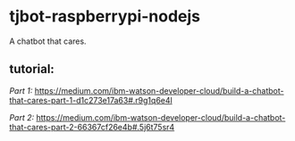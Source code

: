 # tjbot-raspberrypi-nodejs
A chatbot that cares.

## tutorial:
*Part 1:* https://medium.com/ibm-watson-developer-cloud/build-a-chatbot-that-cares-part-1-d1c273e17a63#.r9g1q6e4l

*Part 2:* https://medium.com/ibm-watson-developer-cloud/build-a-chatbot-that-cares-part-2-66367cf26e4b#.5j6t75sr4